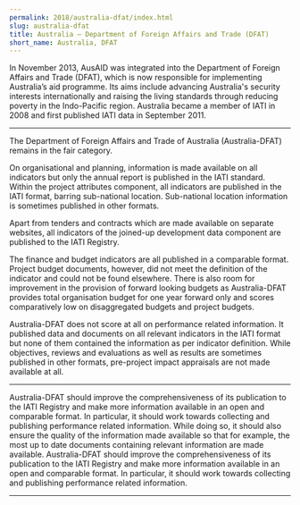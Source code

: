 ```yaml
---
permalink: 2018/australia-dfat/index.html
slug: australia-dfat
title: Australia – Department of Foreign Affairs and Trade (DFAT)
short_name: Australia, DFAT
---
```


In November 2013, AusAID was integrated into the Department of Foreign Affairs and Trade (DFAT), which is now responsible for implementing Australia’s aid programme. Its aims include advancing Australia's security interests internationally and raising the living standards through reducing poverty in the Indo-Pacific region. Australia became a member of IATI in 2008 and first published IATI data in September 2011.

---

The Department of Foreign Affairs and Trade of Australia (Australia-DFAT) remains in the fair category.

On organisational and planning, information is made available on all indicators but only the annual report is published in the IATI standard.
Within the project attributes component, all indicators are published in the IATI format, barring sub-national location. Sub-national location information is sometimes published in other formats. 

Apart from tenders and contracts which are made available on separate websites, all indicators of the joined-up development data component are published to the IATI Registry. 

The finance and budget indicators are all published in a comparable format. Project budget documents, however, did not meet the definition of the indicator and could not be found elsewhere. There is also room for improvement in the provision of forward looking budgets as Australia-DFAT provides total organisation budget for one year forward only and scores comparatively low on disaggregated budgets and project budgets. 

Australia-DFAT does not score at all on performance related information. It published data and documents on all relevant indicators in the IATI format but none of them contained the information as per indicator definition. While objectives, reviews and evaluations as well as results are sometimes published in other formats, pre-project impact appraisals are not made available at all. 


---

Australia-DFAT should improve the comprehensiveness of its publication to the IATI Registry and make more information available in an open and comparable format.
In particular, it should work towards collecting and publishing performance related information.
While doing so, it should also ensure the quality of the information made available so that for example, the most up to date documents containing relevant information are made available. 
Australia-DFAT should improve the comprehensiveness of its publication to the IATI Registry and make more information available in an open and comparable format.
In particular, it should work towards collecting and publishing performance related information.


---
